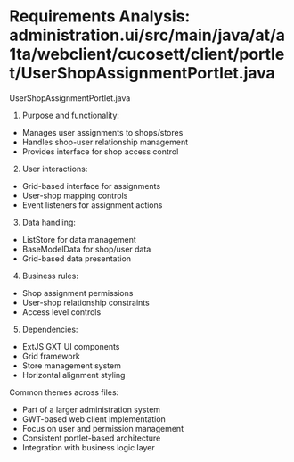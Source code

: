 # Requirements Analysis: administration.ui/src/main/java/at/a1ta/webclient/cucosett/client/portlet/UserShopAssignmentPortlet.java

UserShopAssignmentPortlet.java
1. Purpose and functionality:
- Manages user assignments to shops/stores
- Handles shop-user relationship management
- Provides interface for shop access control

2. User interactions:
- Grid-based interface for assignments
- User-shop mapping controls
- Event listeners for assignment actions

3. Data handling:
- ListStore for data management
- BaseModelData for shop/user data
- Grid-based data presentation

4. Business rules:
- Shop assignment permissions
- User-shop relationship constraints
- Access level controls

5. Dependencies:
- ExtJS GXT UI components
- Grid framework
- Store management system
- Horizontal alignment styling

Common themes across files:
- Part of a larger administration system
- GWT-based web client implementation
- Focus on user and permission management
- Consistent portlet-based architecture
- Integration with business logic layer
